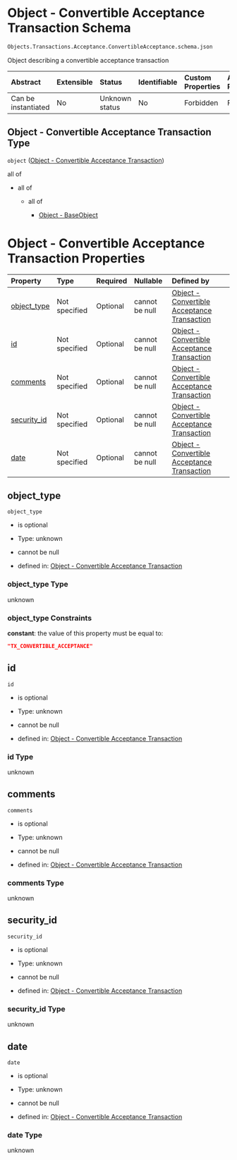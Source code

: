 # Object - Convertible Acceptance Transaction Schema

```txt
Objects.Transactions.Acceptance.ConvertibleAcceptance.schema.json
```

Object describing a convertible acceptance transaction

| Abstract            | Extensible | Status         | Identifiable | Custom Properties | Additional Properties | Access Restrictions | Defined In                                                                                                                                 |
| :------------------ | :--------- | :------------- | :----------- | :---------------- | :-------------------- | :------------------ | :----------------------------------------------------------------------------------------------------------------------------------------- |
| Can be instantiated | No         | Unknown status | No           | Forbidden         | Forbidden             | none                | [ConvertibleAcceptance.schema.json](../../schema/objects/transactions/acceptance/ConvertibleAcceptance.schema.json "open original schema") |

## Object - Convertible Acceptance Transaction Type

`object` ([Object - Convertible Acceptance Transaction](convertibleacceptance.md))

all of

*   all of

    *   all of

        *   [Object - BaseObject](issuer-allof-object---baseobject.md "check type definition")

# Object - Convertible Acceptance Transaction Properties

| Property                    | Type          | Required | Nullable       | Defined by                                                                                                                                                                                 |
| :-------------------------- | :------------ | :------- | :------------- | :----------------------------------------------------------------------------------------------------------------------------------------------------------------------------------------- |
| [object_type](#object_type) | Not specified | Optional | cannot be null | [Object - Convertible Acceptance Transaction](convertibleacceptance-properties-object_type.md "Objects.Transactions.Acceptance.ConvertibleAcceptance.schema.json#/properties/object_type") |
| [id](#id)                   | Not specified | Optional | cannot be null | [Object - Convertible Acceptance Transaction](convertibleacceptance-properties-id.md "Objects.Transactions.Acceptance.ConvertibleAcceptance.schema.json#/properties/id")                   |
| [comments](#comments)       | Not specified | Optional | cannot be null | [Object - Convertible Acceptance Transaction](convertibleacceptance-properties-comments.md "Objects.Transactions.Acceptance.ConvertibleAcceptance.schema.json#/properties/comments")       |
| [security_id](#security_id) | Not specified | Optional | cannot be null | [Object - Convertible Acceptance Transaction](convertibleacceptance-properties-security_id.md "Objects.Transactions.Acceptance.ConvertibleAcceptance.schema.json#/properties/security_id") |
| [date](#date)               | Not specified | Optional | cannot be null | [Object - Convertible Acceptance Transaction](convertibleacceptance-properties-date.md "Objects.Transactions.Acceptance.ConvertibleAcceptance.schema.json#/properties/date")               |

## object_type



`object_type`

*   is optional

*   Type: unknown

*   cannot be null

*   defined in: [Object - Convertible Acceptance Transaction](convertibleacceptance-properties-object_type.md "Objects.Transactions.Acceptance.ConvertibleAcceptance.schema.json#/properties/object_type")

### object_type Type

unknown

### object_type Constraints

**constant**: the value of this property must be equal to:

```json
"TX_CONVERTIBLE_ACCEPTANCE"
```

## id



`id`

*   is optional

*   Type: unknown

*   cannot be null

*   defined in: [Object - Convertible Acceptance Transaction](convertibleacceptance-properties-id.md "Objects.Transactions.Acceptance.ConvertibleAcceptance.schema.json#/properties/id")

### id Type

unknown

## comments



`comments`

*   is optional

*   Type: unknown

*   cannot be null

*   defined in: [Object - Convertible Acceptance Transaction](convertibleacceptance-properties-comments.md "Objects.Transactions.Acceptance.ConvertibleAcceptance.schema.json#/properties/comments")

### comments Type

unknown

## security_id



`security_id`

*   is optional

*   Type: unknown

*   cannot be null

*   defined in: [Object - Convertible Acceptance Transaction](convertibleacceptance-properties-security_id.md "Objects.Transactions.Acceptance.ConvertibleAcceptance.schema.json#/properties/security_id")

### security_id Type

unknown

## date



`date`

*   is optional

*   Type: unknown

*   cannot be null

*   defined in: [Object - Convertible Acceptance Transaction](convertibleacceptance-properties-date.md "Objects.Transactions.Acceptance.ConvertibleAcceptance.schema.json#/properties/date")

### date Type

unknown
